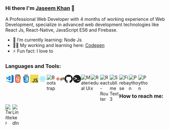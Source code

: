 ### Hi there I'm [Jaseem Khan](https://www.linkedin.com/in/jaseem-khan-4a4b98147/) 👋
A Professional Web Developer with 4 months of working experience of Web Development, specialize in advanced web development technologies like React Js, React-Native, JavaScript ES6 and Firebase.

- 🌱 I’m currently learning: Node Js
- 👨‍💻 My working and learning here: [Codepen](https://codepen.io/jskhan211)
- ⚡ Fun fact: I love to

### Languages and Tools:
<img align="left" alt="Visual Studio Code" width="26px" src="https://raw.githubusercontent.com/github/explore/80688e429a7d4ef2fca1e82350fe8e3517d3494d/topics/visual-studio-code/visual-studio-code.png" />
<img align="left" alt="HTML5" width="26px" src="https://raw.githubusercontent.com/github/explore/80688e429a7d4ef2fca1e82350fe8e3517d3494d/topics/html/html.png" />
<img align="left" alt="CSS3" width="26px" src="https://raw.githubusercontent.com/github/explore/80688e429a7d4ef2fca1e82350fe8e3517d3494d/topics/css/css.png" />
<img align="left" alt="JavaScript" width="26px" src="https://raw.githubusercontent.com/github/explore/80688e429a7d4ef2fca1e82350fe8e3517d3494d/topics/javascript/javascript.png" />
<img align="left" alt="React" width="26px" src="https://raw.githubusercontent.com/github/explore/80688e429a7d4ef2fca1e82350fe8e3517d3494d/topics/react/react.png" />
<img align="left" alt="Bootstrap" width="30px" src="https://www.searchpng.com/wp-content/uploads/2019/02/Bootstrap-Logo-PNG.png" />
<img align="left" alt="Git" width="26px" src="https://raw.githubusercontent.com/github/explore/80688e429a7d4ef2fca1e82350fe8e3517d3494d/topics/git/git.png" />
<img align="left" alt="GitHub" width="26px" src="https://raw.githubusercontent.com/github/explore/78df643247d429f6cc873026c0622819ad797942/topics/github/github.png" />
<img align="left" alt="Terminal" width="26px" src="https://raw.githubusercontent.com/github/explore/80688e429a7d4ef2fca1e82350fe8e3517d3494d/topics/terminal/terminal.png" />
<img align="left" alt="Material Ui" width="30px" src="https://material-ui.com/static/logo.png" />
<img align="left" alt="Redux" width="30px" src="https://encrypted-tbn0.gstatic.com/images?q=tbn:ANd9GcRYmBJ6P3tn6EGQPaEUiVNdkrNyKahwi4oDHQ&usqp=CAU" />
<img align="left" alt="React-Router" width="30px" src="https://cdn.worldvectorlogo.com/logos/react-router.svg" />
<img align="left" alt="Sublime Text 3" width="30px" src="https://upload.wikimedia.org/wikipedia/en/d/d2/Sublime_Text_3_logo.png" />
<img align="left" alt="Firebase" width="30px" src="https://firebase.google.com/downloads/brand-guidelines/PNG/logo-vertical.png" />
<img align="left" alt="Python" width="30px" src="https://backtrace.io/for/_images/python.svg" />
<img align="left" alt="Python" width="30px" src="https://magenta.tensorflow.org/assets/groovae/colab.jpg" />

<br />
<br />

### How to reach me:
[<img align="left" alt="Twitter" width="22px" href="https://twitter.com/jskhan211" src="https://cdn.jsdelivr.net/npm/simple-icons@v3/icons/twitter.svg" />](https://twitter.com/jskhan211)
[<img align="left" alt="LinkedIn" width="22px" src="https://cdn.jsdelivr.net/npm/simple-icons@v3/icons/linkedin.svg" />](https://www.linkedin.com/in/jaseem-khan-4a4b98147/)

